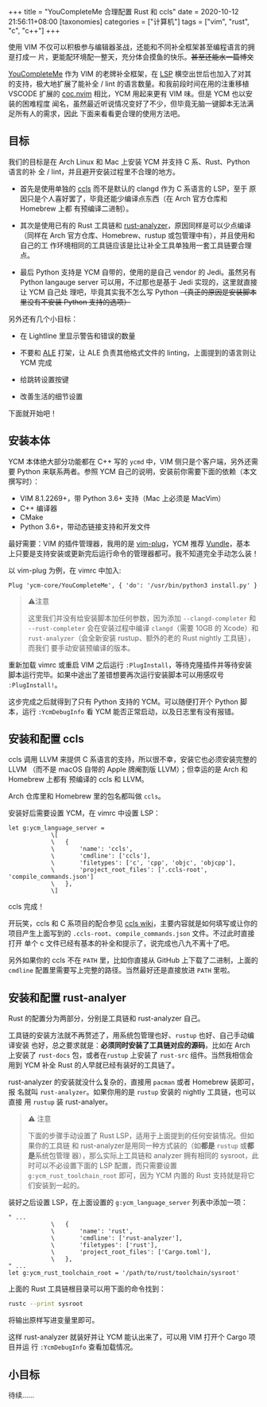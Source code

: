+++
title = "YouCompleteMe 合理配置 Rust 和 ccls"
date = 2020-10-12 21:56:11+08:00
[taxonomies]
categories = ["计算机"]
tags = ["vim", "rust", "c", "c++"]
+++

使用 VIM 不仅可以积极参与编辑器圣战，还能和不同补全框架甚至编程语言的拥趸打成一
片，更能配环境配一整天，充分体会摸鱼的快乐。~~甚至还能水一篇博文~~

[YouCompleteMe][0] 作为 VIM 的老牌补全框架，在 [LSP][1] 横空出世后也加入了对其
的支持，极大地扩展了能补全 / lint 的语言数量。和我前段时间在用的注重移植 VSCODE
扩展的 [coc.nvim][3] 相比，YCM 用起来更有 VIM 味。但是 YCM 也以安装的困难程度
闻名，虽然最近听说情况变好了不少，但毕竟无脑一键脚本无法满足所有人的需求，因此
下面来看看更合理的使用方法吧。

<!-- more -->

目标
----
我们的目标是在 Arch Linux 和 Mac 上安装 YCM 并支持 C 系、Rust、Python 语言的补
全 / lint，并且避开安装过程里不合理的地方。

 - 首先是使用单独的 [ccls][4] 而不是默认的 clangd 作为 C 系语言的 LSP，至于
   原因只是个人喜好罢了，毕竟还能少编译点东西（在 Arch 官方仓库和 Homebrew 上都
   有预编译二进制）。

 - 其次是使用已有的 Rust 工具链和 [rust-analyzer][8]，原因同样是可以少点编译
   （同样在 Arch 官方仓库、Homebrew、rustup 或包管理中有），并且使用和自己的工
   作环境相同的工具链应该是比让补全工具单独用一套工具链要合理点。

 - 最后 Python 支持是 YCM 自带的，使用的是自己 vendor 的 Jedi。虽然另有 Python
   langauge server 可以用，不过那也是基于 Jedi 实现的，这里就直接让 YCM 自己处
   理吧，毕竟其实我不怎么写 Python ~~（真正的原因是安装脚本里没有不安装 Python
   支持的选项）~~

另外还有几个小目标：

 - 在 Lightline 里显示警告和错误的数量

 - 不要和 [ALE][2] 打架，让 ALE 负责其他格式文件的 linting，上面提到的语言则让
   YCM 完成

 - 给跳转设置按键

 - 改善生活的细节设置

下面就开始吧！

安装本体
--------
YCM 本体绝大部分功能都在 C++ 写的 `ycmd` 中，VIM 侧只是个客户端，另外还需要
Python 来联系两者。参照 YCM 自己的说明，安装前你需要下面的依赖（本文撰写时）：

 - VIM 8.1.2269+，带 Python 3.6+ 支持（Mac 上必须是 MacVim）
 - C++ 编译器
 - CMake
 - Python 3.6+，带动态链接支持和开发文件

最好需要：VIM 的插件管理器，我用的是 [vim-plug][5]，YCM 推荐 [Vundle][6]，基本
上只要是支持安装或更新完后运行命令的管理器都可。我不知道完全手动怎么装！

以 vim-plug 为例，在 vimrc 中加入:

```vim
Plug 'ycm-core/YouCompleteMe', { 'do': '/usr/bin/python3 install.py' }
```

> ⚠注意
>
> 这里我们并没有给安装脚本加任何参数，因为添加 `--clangd-completer` 和
> `--rust-completer` 会在安装过程中编译 `clangd`（需要 10GB 的 Xcode）和
> `rust-analyzer`（会全新安装 rustup、额外的老的 Rust nightly 工具链），而我们
> 要手动安装预编译的版本。

重新加载 vimrc 或重启 VIM 之后运行 `:PlugInstall`，等待克隆插件并等待安装脚本运行完毕。如果中途出了差错想要再次运行安装脚本可以用感叹号 `:PlugInstall!`。

这步完成之后就得到了只有 Python 支持的 YCM。可以随便打开个 Python 脚本，运行
`:YcmDebugInfo` 看 YCM 能否正常启动，以及日志里有没有报错。

安装和配置 ccls
---------------
ccls 调用 LLVM 来提供 C 系语言的支持，所以很不幸，安装它也必须安装完整的 LLVM
（而不是 macOS 自带的 Apple 牌阉割版 LLVM）；但幸运的是 Arch 和 Homebrew 上都有
预编译的 ccls 和 LLVM。

Arch 仓库里和 Homebrew 里的包名都叫做 `ccls`。

安装好后需要设置 YCM，在 vimrc 中设置 LSP：

```vim
let g:ycm_language_server =
            \[
            \   {
            \       'name': 'ccls',
            \       'cmdline': ['ccls'],
            \       'filetypes': ['c', 'cpp', 'objc', 'objcpp'],
            \       'project_root_files': ['.ccls-root', 'compile_commands.json']
            \   },
            \]
```

ccls 完成！

开玩笑，ccls 和 C 系项目的配合参见 [ccls wiki][7]，主要内容就是如何填写或让你的
项目产生上面写到的 `.ccls-root`、`compile_commands.json` 文件。不过此时直接打开
单个 c 文件已经有基本的补全和提示了，说完成也八九不离十了吧。

另外如果你的 ccls 不在 `PATH` 里，比如你直接从 GitHub 上下载了二进制，上面的
`cmdline` 配置里需要写上完整的路径。当然最好还是直接放进 `PATH` 里啦。

安装和配置 rust-analyer
-----------------------
Rust 的配置分为两部分，分别是工具链和 rust-analyzer 自己。

工具链的安装方法就不再赘述了，用系统包管理也好、`rustup` 也好、自己手动编译安装
也好，总之要求就是：**必须同时安装了工具链对应的源码**，比如在 Arch 上安装了
`rust-docs` 包，或者在`rustup` 上安装了 `rust-src` 组件。当然我相信会用到 YCM
补全 Rust 的人早就已经有装好的工具链了。

rust-analyzer 的安装就没什么复杂的，直接用 `pacman` 或者 Homebrew 装即可，报
名就叫 `rust-analyzer`。如果你用的是 `rustup` 安装的 nightly 工具链，也可以直接
用 `rustup` 装 rust-analyer。

> ⚠ 注意
>
> 下面的步骤手动设置了 Rust LSP，适用于上面提到的任何安装情况。但如果你的工具链
> 和 rust-analyzer是用同一种方式装的（如**都是** `rustup` 或**都是**系统包管理
> 器），那么实际上工具链和 analyzer 拥有相同的 sysroot，此时可以不必设置下面的
> LSP 配置，而只需要设置 `g:ycm_rust_toolchain_root` 即可，因为 YCM 内置的 Rust
> 支持就是将它们安装到一起的。

装好之后设置 LSP，在上面设置的 `g:ycm_language_server` 列表中添加一项：

```vim
" ...
            \   {
            \       'name': 'rust',
            \       'cmdline': ['rust-analyzer'],
            \       'filetypes': ['rust'],
            \       'project_root_files': ['Cargo.toml'],
            \   },
" ...
let g:ycm_rust_toolchain_root = '/path/to/rust/toolchain/sysroot'
```

上面的 Rust 工具链根目录可以用下面的命令找到：

```sh
rustc --print sysroot
```

将输出原样写进变量里即可。

这样 rust-analyzer 就装好并让 YCM 能认出来了，可以用 VIM 打开个 Cargo 项目并运
行 `:YcmDebugInfo` 查看加载情况。

小目标
------
待续……


[0]: https://github.com/ycm-core/YouCompleteMe
[1]: https://microsoft.github.io/language-server-protocol/
[2]: https://github.com/dense-analysis/ale
[3]: https://github.com/neoclide/coc.nvim
[4]: https://github.com/MaskRay/ccls/
[5]: https://github.com/junegunn/vim-plug/
[6]: https://github.com/VundleVim/Vundle.vim
[7]: https://github.com/MaskRay/ccls/wiki/Project-Setup
[8]: https://rust-analyzer.github.io
